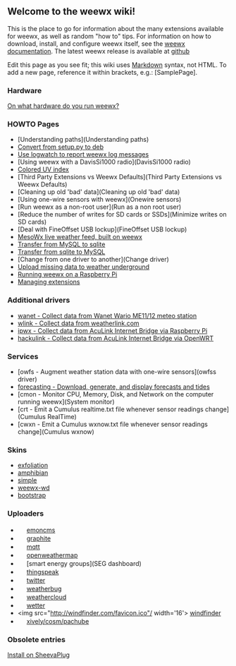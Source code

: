 ## Welcome to the weewx wiki!

This is the place to go for information about the many extensions available for weewx, as well as random "how to" tips. For information on how to download, install, and configure weewx itself, see the [weewx documentation](http://www.weewx.com/docs.html).  The latest weewx release is available at [github](https://github.com/weewx/weewx/releases/latest)

Edit this page as you see fit; this wiki uses [Markdown](https://help.github.com/articles/github-flavored-markdown/) syntax, not HTML.  To add a new page, reference it within brackets, e.g.: [SamplePage].

### Hardware
[On what hardware do you run weewx?](hardware)

### HOWTO Pages
* [Understanding paths](Understanding paths)
* [Convert from setup.py to deb](How%20to%20convert%20from%20setup.py%20install%20to%20debian%20install)
* [Use logwatch to report weewx log messages](logwatch)
* [Using weewx with a DavisSi1000 radio](DavisSi1000 radio)
* [Colored UV index](Colored%20UV%20index)
* [Third Party Extensions vs Weewx Defaults](Third Party Extensions vs Weewx Defaults)
* [Cleaning up old 'bad' data](Cleaning up old 'bad' data)
* [Using one-wire sensors with weewx](Onewire sensors)
* [Run weewx as a non-root user](Run as a non root user)
* [Reduce the number of writes for SD cards or SSDs](Minimize writes on SD cards)
* [Deal with FineOffset USB lockup](FineOffset USB lockup)
* [MesoWx live weather feed, built on weewx](https://bitbucket.org/lirpa/mesowx)
* [Transfer from MySQL to sqlite](Transfer%20from%20MySQL%20to%20sqlite/)
* [Transfer from sqlite to MySQL](Transfer%20from%20sqlite%20to%20MySQL)
* [Change from one driver to another](Change driver)
* [Upload missing data to weather underground](http://www.weewx.com/wunderfixer/)
* [Running weewx on a Raspberry Pi](Raspberry%20Pi)
* [Managing extensions](extensions)

### Additional drivers
* [wanet - Collect data from Wanet Wario ME11/12 meteo station](https://sourceforge.net/projects/wariome11)
* [wlink - Collect data from weatherlink.com](weatherlink)
* [ipwx - Collect data from AcuLink Internet Bridge via Raspberry Pi](http://nincehelser.com/ipwx/)
* [hackulink - Collect data from AcuLink Internet Bridge via OpenWRT](http://geekfun.com/hackulink/)

### Services
* [owfs - Augment weather station data with one-wire sensors](owfss driver)
* [forecasting - Download, generate, and display forecasts and tides](forecasting)
* [cmon - Monitor CPU, Memory, Disk, and Network on the computer running weewx](System monitor)
* [crt - Emit a Cumulus realtime.txt file whenever sensor readings change](Cumulus RealTime)
* [cwxn - Emit a Cumulus wxnow.txt file whenever sensor readings change](Cumulus wxnow)

### Skins
* [exfoliation](exfoliation)
* [amphibian](amphibian)
* [simple](simple)
* [weewx-wd](WEEWX-WD)
* [bootstrap](Bootstrap)

### Uploaders
* <img src="http://emoncms.org/Theme/emoncms-logo.png" width='16'/> [emoncms](emoncms)
* <img src="http://graphite.readthedocs.org/favicon.ico" width='16'/> [graphite](https://github.com/ampledata/weewx_graphite)
* <img src="http://mqtt.org/favicon.ico" width='16'/> [mqtt](mqtt)
* <img src="http://openweathermap.org/themes/demo/assets/vendor/owm/images/OWM_logo32_32.png" width='16'/> [openweathermap](openweathermap)
* <img src="http://smartenergygroups.com/favicon.ico" width='16'/> [smart energy groups](SEG dashboard)
* <img src="http://thingspeak.com/favicon.ico" width='16'/> [thingspeak](thingspeak)
* <img src="http://twitter.com/favicon.ico" width='16'/> [twitter](twitter)
* <img src="http://weatherbug.com/favicon.ico" width='16'/> [weatherbug](weatherbug)
* <img src="http://weathercloud.net/favicon.ico" width='16'/> [weathercloud](weathercloud)
* <img src="http://wetter.com/favicon.ico" width='16'/> [wetter](wetter)
* <img src="http://windfinder.com/favicon.ico"/ width='16'> [windfinder](windfinder)
* <img src="http://xively.com/favicon.ico" width='16'/> [xively/cosm/pachube](cosm)

### Obsolete entries

[Install on SheevaPlug](Notes%20on%20porting%20weewx%20to%20the%20SheevaPlug)

